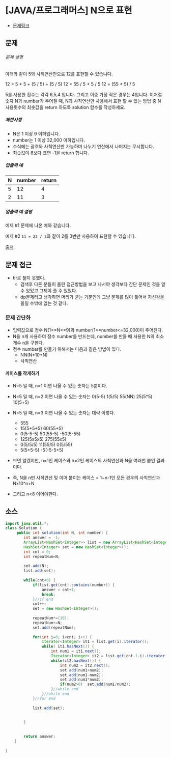 # [JAVA/프로그래머스] N으로 표현

- [문제링크](https://programmers.co.kr/learn/courses/30/lessons/42895)



## 문제

###### 문제 설명

아래와 같이 5와 사칙연산만으로 12를 표현할 수 있습니다.

12 = 5 + 5 + (5 / 5) + (5 / 5)
12 = 55 / 5 + 5 / 5
12 = (55 + 5) / 5

5를 사용한 횟수는 각각 6,5,4 입니다. 그리고 이중 가장 작은 경우는 4입니다.
이처럼 숫자 N과 number가 주어질 때, N과 사칙연산만 사용해서 표현 할 수 있는 방법 중 N 사용횟수의 최솟값을 return 하도록 solution 함수를 작성하세요.

##### 제한사항

- N은 1 이상 9 이하입니다.
- number는 1 이상 32,000 이하입니다.
- 수식에는 괄호와 사칙연산만 가능하며 나누기 연산에서 나머지는 무시합니다.
- 최솟값이 8보다 크면 -1을 return 합니다.

##### 입출력 예

| N    | number | return |
| ---- | ------ | ------ |
| 5    | 12     | 4      |
| 2    | 11     | 3      |

##### 입출력 예 설명

예제 #1
문제에 나온 예와 같습니다.

예제 #2
`11 = 22 / 2`와 같이 2를 3번만 사용하여 표현할 수 있습니다.

[출처](https://www.oi.edu.pl/old/php/show.php?ac=e181413&module=show&file=zadania/oi6/monocyfr)



## 문제 접근

- 바로 풀지 못했다. 
  - 검색후 다른 분들이 올린 접근방법을 보고 나서야 생각보다 간단 문제인 것을 알 수 있었고 그제야 풀 수 있었다. 
  - dp문제라고 생각하면 머리가 굳는 기분인데 그냥 문제를 많이 풀어서 자신감을 올릴 수밖에 없는 것 같다. 

### 문제 간단화

- 입력값으로 정수 N(1<=N<=9)과 number(1<=number<=32,000)이 주어진다. 
- N을 n개 사용하여 정수 number를 만드는데, number를 만들 때 사용한 N의 최소 개수 n을 구한다. 
- 정수 number를 만들기 위해서는 다음과 같은 방법이 있다. 
  - NN(N*10+N)
  - 사칙연산

#### 케이스를 작게하기

- N=5 일 때, n=1 이면 나올 수 있는 숫자는 5뿐이다.

- N=5 일 때, n=2 이면 나올 수 있는 숫자는 0(5-5) 1(5/5) 55(NN) 25(5*5) 10(5+5) 

- N=5 일 때, n=3 이면 나올 수 있는 숫자는 대략 이렇다.

  - 555 
  - 15(5+5+5) 60(55+5)  
  - 0(5-5-5) 50(55-5) -50(5-55)
  - 125(5x5x5) 275(55x5)
  - 0(5/5/5) 11(55/5) 0(5/55)
  - 5(5+5-5) -5(-5-5+5)

- 보면 알겠지만, n=1인 케이스와 n=2인 케이스의 사칙연산과 N을 여러번 붙인 결과이다. 

- 즉, N을 n번 사칙연산 및 이어 붙이는 케이스 = 1~n-1인 모든 경우의 사칙연산과 Nx10^n+N 

- 그리고 n<8 이어야한다. 

  

## 소스

```java
import java.util.*;
class Solution {
     public int solution(int N, int number) {
        int answer = -1;
        ArrayList<HashSet<Integer>> list = new ArrayList<HashSet<Integer>>();
        HashSet<Integer> set = new HashSet<Integer>();
        int cnt = 0;
        int repeatNum=N;
        
        set.add(N);
        list.add(set);
        
        while(cnt<8) {
        	if(list.get(cnt).contains(number)) {
        		answer = cnt+1;
        		break;
        	}//if end
        	cnt++;
        	set = new HashSet<Integer>();
        	
        	repeatNum*=(10);
        	repeatNum+=N;
        	set.add(repeatNum);
        	
        	for(int i=0; i<cnt; i++) {
        		Iterator<Integer> it1 = list.get(i).iterator();
        		while( it1.hasNext()) {
        			int num1 = it1.next();
        			Iterator<Integer> it2 = list.get(cnt-1-i).iterator();
        			while(it2.hasNext()) {
        				int num2 = it2.next();
        				set.add(num1+num2);
        				set.add(num1-num2);
        				set.add(num1*num2);
        				if(num2>0)	set.add(num1/num2);
        			}//while end 
        		}//while end 
        	}//for end 
        	
        	list.add(set);
        	
        	
        }
        
      
        return answer;
    }
    
}
```

